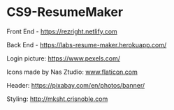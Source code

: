 # CS9-ResumeMaker

Front End - https://rezright.netlify.com

Back End - https://labs-resume-maker.herokuapp.com/

Login picture: https://www.pexels.com/

Icons made by Nas Ztudio: www.flaticon.com

Header: https://pixabay.com/en/photos/banner/

Styling: http://mksht.crisnoble.com
